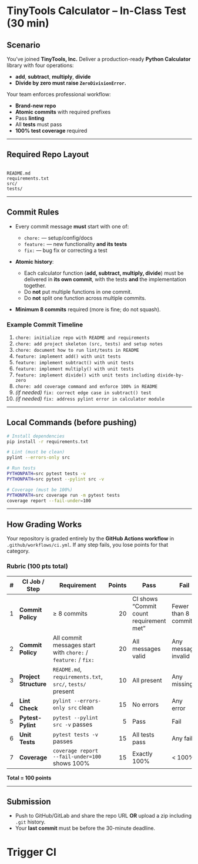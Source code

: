 # TinyTools Calculator – In-Class Test (30 min) 

## Scenario
You’ve joined **TinyTools, Inc.** Deliver a production-ready **Python Calculator** library with four operations:

- **add**, **subtract**, **multiply**, **divide**  
- **Divide by zero must raise `ZeroDivisionError`.**

Your team enforces professional workflow:  
- **Brand-new repo**  
- **Atomic commits** with required prefixes  
- Pass **linting**  
- All **tests** must pass  
- **100% test coverage** required  

---

## Required Repo Layout
```

README.md
requirements.txt
src/
tests/

````

---

## Commit Rules
- Every commit message **must** start with one of:  
  - `chore:` — setup/config/docs  
  - `feature:` — new functionality **and its tests**  
  - `fix:` — bug fix or correcting a test  

- **Atomic history**:
  - Each calculator function (**add, subtract, multiply, divide**) must be delivered in **its own commit**, with the tests **and** the implementation together.  
  - Do **not** put multiple functions in one commit.  
  - Do **not** split one function across multiple commits.

- **Minimum 8 commits** required (more is fine; do not squash).

### Example Commit Timeline
1. `chore: initialize repo with README and requirements`
2. `chore: add project skeleton (src, tests) and setup notes`
3. `chore: document how to run lint/tests in README`
4. `feature: implement add() with unit tests`
5. `feature: implement subtract() with unit tests`
6. `feature: implement multiply() with unit tests`
7. `feature: implement divide() with unit tests including divide-by-zero`
8. `chore: add coverage command and enforce 100% in README`
9. *(if needed)* `fix: correct edge case in subtract() test`
10. *(if needed)* `fix: address pylint error in calculator module`

---

## Local Commands (before pushing)
```bash
# Install dependencies
pip install -r requirements.txt

# Lint (must be clean)
pylint --errors-only src

# Run tests
PYTHONPATH=src pytest tests -v
PYTHONPATH=src pytest --pylint src -v

# Coverage (must be 100%)
PYTHONPATH=src coverage run -m pytest tests
coverage report --fail-under=100
````

---

## How Grading Works

Your repository is graded entirely by the **GitHub Actions workflow** in `.github/workflows/ci.yml`.
If any step fails, you lose points for that category.

### Rubric (100 pts total)

| # | CI Job / Step         | Requirement                                                   | Points | Pass                                    | Fail                 |
| - | --------------------- | ------------------------------------------------------------- | -----: | --------------------------------------- | -------------------- |
| 1 | **Commit Policy**     | ≥ 8 commits                                                   |     20 | CI shows “Commit count requirement met” | Fewer than 8 commits |
| 2 | **Commit Policy**     | All commit messages start with `chore:` / `feature:` / `fix:` |     20 | All messages valid                      | Any message invalid  |
| 3 | **Project Structure** | `README.md`, `requirements.txt`, `src/`, `tests/` present     |     10 | All present                             | Any missing          |
| 4 | **Lint Check**        | `pylint --errors-only src` clean                              |     15 | No errors                               | Any error            |
| 5 | **Pytest-Pylint**     | `pytest --pylint src -v` passes                               |      5 | Pass                                    | Fail                 |
| 6 | **Unit Tests**        | `pytest tests -v` passes                                      |     15 | All tests pass                          | Any fail             |
| 7 | **Coverage**          | `coverage report --fail-under=100` shows 100%                 |     15 | Exactly 100%                            | < 100%               |

**Total = 100 points**

---

## Submission

* Push to GitHub/GitLab and share the repo URL **OR** upload a zip including `.git` history.
* Your **last commit** must be before the 30-minute deadline.
# Trigger CI
